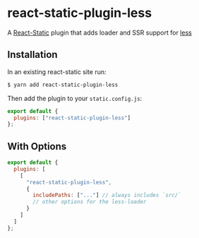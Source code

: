 # react-static-plugin-less

A [React-Static](https://react-static.js.org) plugin that adds loader and SSR support for [less](https://github.com/developit/less)

## Installation

In an existing react-static site run:

```bash
$ yarn add react-static-plugin-less
```

Then add the plugin to your `static.config.js`:

```javascript
export default {
  plugins: ["react-static-plugin-less"]
};
```

## With Options

```javascript
export default {
  plugins: [
    [
      "react-static-plugin-less",
      {
        includePaths: ["..."] // always includes `src/`
        // other options for the less-loader
      }
    ]
  ]
};
```
